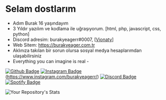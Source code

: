 # Selam dostlarım
- Adım Burak 16 yaşındayım
- 3 Yıldır yazılım ve kodlama ile uğraşıyorum. [html, php, javascript, css, python]
- Discord adresim: burakyeagerr#0007, [[Vionaty](https://discord.gg/vionaty-craftrise-2-5k-845726967340466197)]
- Web Sitem: https://burakyeager.com.tr
- Aklınıza takılan bir sorun olursa sosyal medya hesaplarımdan ulaşabilirsiniz
- Everything you can imagine is real -

[![Github Badge](https://img.shields.io/badge/-Github-000?style=quare&labelColor=000&logo=Github&logoColor=white&link=link)]([link](https://github.com/burakyeager))
[![Instagram Badge](https://img.shields.io/badge/-Instagram-C13584?style=flat-quare&labelColor=C13584&logo=instagram&logoColor=white&link=link)](link)(https://www.instagram.com/burakyeagerr/)
[![Discord Badge](https://img.shields.io/badge/-Discord-5865F2?style=flat-quare&labelColor=5865F2&logo=discord&logoColor=white&link=link)](link)
[![Spotify Badge](https://img.shields.io/badge/-Spotify-1ED760?style=flat-quare&labelColor=1ED760&logo=spotify&logoColor=white&link=link)](link)

![Your Repository's Stats](https://github-readme-stats.vercel.app/api?username=burakyeager&show_icons=true)
